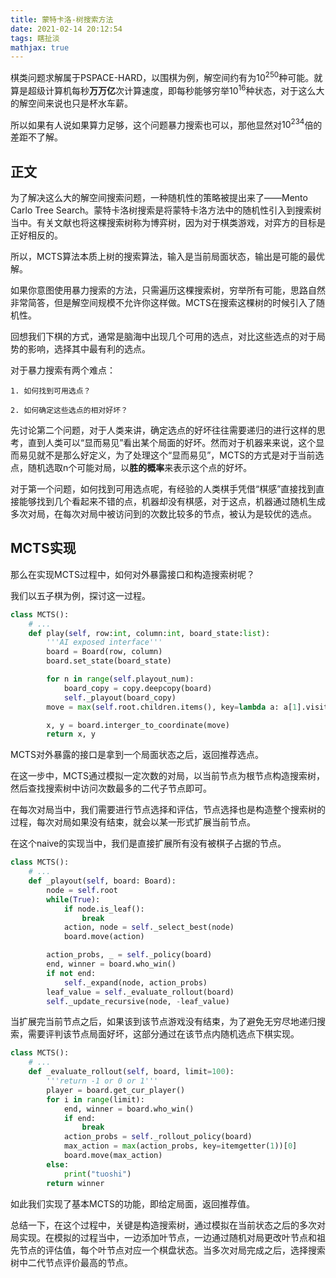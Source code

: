 ```yaml
---
title: 蒙特卡洛-树搜索方法
date: 2021-02-14 20:12:54
tags: 瞎扯淡
mathjax: true
---
```


棋类问题求解属于PSPACE-HARD，以围棋为例，解空间约有为$10^{250}$种可能。就算是超级计算机每秒**万万亿**次计算速度，即每秒能够穷举$10^{16}$种状态，对于这么大的解空间来说也只是杯水车薪。

所以如果有人说如果算力足够，这个问题暴力搜索也可以，那他显然对$10^{234}$倍的差距不了解。

<!-- more -->

## 正文

为了解决这么大的解空间搜索问题，一种随机性的策略被提出来了——Mento Carlo Tree Search。蒙特卡洛树搜索是将蒙特卡洛方法中的随机性引入到搜索树当中。有关文献也将这棵搜索树称为博弈树，因为对于棋类游戏，对弈方的目标是正好相反的。

所以，MCTS算法本质上树的搜索算法，输入是当前局面状态，输出是可能的最优解。

如果你意图使用暴力搜索的方法，只需遍历这棵搜索树，穷举所有可能，思路自然非常简答，但是解空间规模不允许你这样做。MCTS在搜索这棵树的时候引入了随机性。

回想我们下棋的方式，通常是脑海中出现几个可用的选点，对比这些选点的对于局势的影响，选择其中最有利的选点。

对于暴力搜索有两个难点：

    1. 如何找到可用选点？

    2. 如何确定这些选点的相对好坏？

先讨论第二个问题，对于人类来讲，确定选点的好坏往往需要递归的进行这样的思考，直到人类可以“显而易见”看出某个局面的好坏。然而对于机器来来说，这个显而易见就不是那么好定义，为了处理这个“显而易见”，MCTS的方式是对于当前选点，随机选取n个可能对局，以**胜的概率**来表示这个点的好坏。

对于第一个问题，如何找到可用选点呢，有经验的人类棋手凭借“棋感”直接找到直接能够找到几个看起来不错的点，机器却没有棋感，对于这点，机器通过随机生成多次对局，在每次对局中被访问到的次数比较多的节点，被认为是较优的选点。

## MCTS实现

那么在实现MCTS过程中，如何对外暴露接口和构造搜索树呢？

我们以五子棋为例，探讨这一过程。

```python
class MCTS():
    # ...
    def play(self, row:int, column:int, board_state:list):
        '''AI exposed interface'''
        board = Board(row, column)
        board.set_state(board_state)

        for n in range(self.playout_num):
            board_copy = copy.deepcopy(board)
            self._playout(board_copy)
        move = max(self.root.children.items(), key=lambda a: a[1].visited_num)[0]

        x, y = board.interger_to_coordinate(move)
        return x, y
```

MCTS对外暴露的接口是拿到一个局面状态之后，返回推荐选点。

在这一步中，MCTS通过模拟一定次数的对局，以当前节点为根节点构造搜索树，然后查找搜索树中访问次数最多的二代子节点即可。

在每次对局当中，我们需要进行节点选择和评估，节点选择也是构造整个搜索树的过程，每次对局如果没有结束，就会以某一形式扩展当前节点。

在这个naive的实现当中，我们是直接扩展所有没有被棋子占据的节点。

```python
class MCTS():
    # ...
    def _playout(self, board: Board):
        node = self.root
        while(True):
            if node.is_leaf():
                break
            action, node = self._select_best(node)
            board.move(action)

        action_probs, _ = self._policy(board)
        end, winner = board.who_win()
        if not end:
            self._expand(node, action_probs)
        leaf_value = self._evaluate_rollout(board)
        self._update_recursive(node, -leaf_value)
```

当扩展完当前节点之后，如果该到该节点游戏没有结束，为了避免无穷尽地递归搜索，需要评判该节点局面好坏，这部分通过在该节点内随机选点下棋实现。

```python
class MCTS():
    # ...
    def _evaluate_rollout(self, board, limit=100):
        '''return -1 or 0 or 1'''
        player = board.get_cur_player()
        for i in range(limit):
            end, winner = board.who_win()
            if end:
                break
            action_probs = self._rollout_policy(board)
            max_action = max(action_probs, key=itemgetter(1))[0]
            board.move(max_action)
        else:
            print("tuoshi")
        return winner   
```

如此我们实现了基本MCTS的功能，即给定局面，返回推荐值。

总结一下，在这个过程中，关键是构造搜索树，通过模拟在当前状态之后的多次对局实现。在模拟的过程当中，一边添加叶节点，一边通过随机对局更改叶节点和祖先节点的评估值，每个叶节点对应一个棋盘状态。当多次对局完成之后，选择搜索树中二代节点评价最高的节点。
